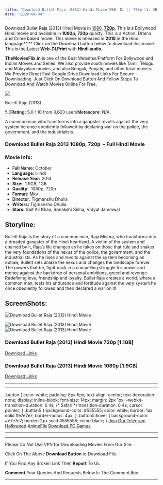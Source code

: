 ```yaml
---
title: "Download Bullet Raja (2013) Hindi Movie WEB- DL || 720p [1. GB] || 1080p [1.9GB] ||"
date: "2020-04-04"
---
```


Download Bullet Raja (2013) Hindi Movie in [1080](https://1moviesflix.com/1080p-movies/), [**720p**](https://1moviesflix.com/720p-movies/). This is a Bollywood Hindi movie and available in **1080p, 720p** quality. This is a Action, Drama and Crime based movie. This movie is released in **2018** in the Hindi language**.** Click on the Download button below to download this movie. This is the Latest **Web-DLPrint** with **Hindi audio**.

**TheMoviesFlix.in** is one of the Best Websites/Platform For Bollywood and Indian Movies and Series. We also provide south movies like Tamil, Telugu and Malayalam movies, and also Bengali, Punjabi, and other local movies. We Provide Direct Fast Google Drive Download Links For Secure Downloading. Just Click On Download Button And Follow Steps To Download And Watch Movies Online For Free.

[![](https://m.media-amazon.com/images/M/MV5BMTQzNzQ5ODA1NV5BMl5BanBnXkFtZTgwODYzODg2MDE@._V1_SX300.jpg)](https://www.imdb.com/title/tt2551378/ "Bullett Raja")

Bullett Raja (2013)

5.0**Rating:** 5.0 / 10 from 3,620 users**Metascore:** N/A

A common man who transforms into a gangster revolts against the very system he once obediently followed by declaring war on the police, the government, and the industrialists.

### Download Bullet Raja 2013 1080p, 720p  – Full Hindi Movie

### Movie Info:

- **Full Name:** October
- **Language:** Hindi
- **Release Year:** 2013
- **Size:**  1.9GB, 1GB
- **Quality:**  1080p, 720p
- **Format:** Mkv
- **Director:** Tigmanshu Dhulia
- **Writers:** Tigmanshu Dhulia
- **Stars:** Saif Ali Khan, Sonakshi Sinha, Vidyut Jammwal

## Storyline:

Bullett Raja is the story of a common man, Raja Mishra, who transforms into a dreaded gangster of the Hindi heartland. A victim of the system and chained by it, Raja’s life changes as he takes on those that rule and shakes the very foundations of the nexus of the police, the government, and the industrialists. As he rises and revolts against the system becoming an outlaw, Bullett sets ablaze the nexus and changes the landscape forever. The powers that be, fight back in a compelling struggle for power and money against the backdrop of personal ambitions, greed and revenge. Redefining love, friendship and loyalty, Bullet Raja creates a world, where a common man, tests his endurance and fortitude against the very system he once obediently followed and then declared a war on it!

## ScreenShots:

![Download Bullet Raja (2013) Hindi Movie](https://imagetot.com/images/2020/03/21/54ec51120d219ec371e3639341540bc9.jpg)

![Download Bullet Raja (2013) Hindi Movie](https://imagetot.com/images/2020/03/21/4a0aece38d8ca102965f79b212f4bda6.jpg)![Download Bullet Raja (2013) Hindi Movie](https://imagetot.com/images/2020/03/21/4af7914b8eb3c2976e3309bedbed3282.jpg)

### Download Bullet Raja (2013) Hindi Movie 720p \[1.1GB\]

[Download Links](https://1moviesflix.com?a270777880=Z044L0tuU1liOHh6MjVGZnZRYzZkcWo3ZEQ3SVE1K0w3L0hmeXRMcTdxL0UrdU1sUjZjaVRNUW5ub1ZJY3djVnRjZStKTTZYV3dLK1BMV2Y2M3JkbkRFS1BZdkJUcmZuMzd3cWdXeDFDblk9)

### Download Bullet Raja (2013) Hindi Movie 1080p \[1.9GB\]

[Download Links](https://1moviesflix.com?a270777880=Z044L0tuU1liOHh6MjVGZnZRYzZkcWo3ZEQ3SVE1K0w3L0hmeXRMcTdxL0UrdU1sUjZjaVRNUW5ub1ZJY3djVmdRa3VDUDNLd0xpM1RyNU8xQm9mYU50bmVYZjcyeEZsaGxXamdlTTBacHc9)

* * *

* * *

.button { color: white; padding: 8px 6px; text-align: center; text-decoration: none; display: inline-block; font-size: 14px; margin: 2px 1px; -webkit-transition-duration: 0.4s; /\* Safari \*/ transition-duration: 0.4s; cursor: pointer; } .button5 { background-color: #555555; color: white; border: 1px solid #e7e7e7; border-radius: 4px; } .button5:hover { background-color: #e7e7e7; border: 2px solid #555555; color: black; } [Join Our Telegram](http://gdrivepro.xyz/join.php) [Hollywood](https://moviesverse.com/) [AnimeFlix](https://animeflix.in/) [Download PC Games](https://gamesflix.net/)  

* * *

* * *

  

Please Do Not Use VPN for Downloading Movies From Our Site.

Click On The Above **Download Button** to Download File.

If You Find Any Broken Link Then **Report** To Us.

**Comment** Your Queries And Requests Below In The Comment Box.

* * *
